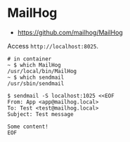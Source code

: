 # MailHog

- https://github.com/mailhog/MailHog


Access `http://localhost:8025`.

```shell
# in container
~ $ which MailHog
/usr/local/bin/MailHog
~ $ which sendmail
/usr/sbin/sendmail

$ sendmail -S localhost:1025 <<EOF
From: App <app@mailhog.local>
To: Test <test@mailhog.local>
Subject: Test message

Some content!
EOF
```